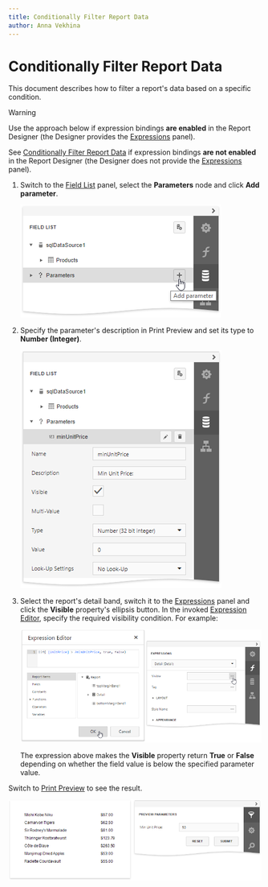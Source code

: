 ```yaml
---
title: Conditionally Filter Report Data
author: Anna Vekhina
---
```

# Conditionally Filter Report Data

This document describes how to filter a report's data based on a specific condition.

> [!Warning]
> Use the approach below if expression bindings **are enabled** in the Report Designer (the Designer provides the [Expressions](../../report-designer-tools/ui-panels/expressions-panel.md) panel).
>
> See [Conditionally Filter Report Data](../shape-data-data-bindings/conditionally-filter-report-data.md) if expression bindings **are not enabled** in the Report Designer (the Designer does not provide the [Expressions](../../report-designer-tools/ui-panels/expressions-panel.md) panel).

1. Switch to the [Field List](../../report-designer-tools/ui-panels/field-list.md) panel, select the **Parameters** node and click **Add parameter**.
	
	![](../../../../images/eurd-web-shaping-filter-add-parameter.png)

2. Specify the parameter's description in Print Preview and set its type to **Number (Integer)**.
	
	![](../../../../images/eurd-web-shaping-filter-parameter-settings.png)

3. Select the report's detail band, switch it to the [Expressions](../../report-designer-tools/ui-panels/expressions-panel.md) panel and click the **Visible** property's ellipsis button. In the invoked [Expression Editor](../../report-designer-tools/expression-editor.md), specify the required visibility condition. For example:
	
	![](../../../../images/eurd-web-shaping-formatting-rule-filter-condition.png)
	
	The expression above makes the **Visible** property return **True** or **False** depending on whether the field value is below the specified parameter value.

Switch to [Print Preview](../../preview-print-and-export-reports.md) to see the result. 

![](../../../../images/eurd-web-shaping-filter-result.png)